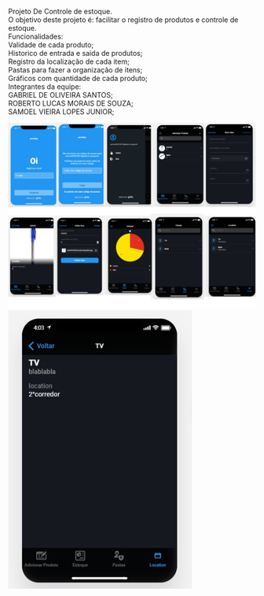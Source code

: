 Projeto De Controle de estoque.
<br>
O objetivo deste projeto é: facilitar o registro de produtos e controle de estoque.
<br>
Funcionalidades:
<br>
Validade de cada produto;
<br>
Historico de entrada e saida de produtos;
<br>
Registro da localização de cada item;
<br>
Pastas para fazer a organização de itens;
<br>
Gráficos com quantidade de cada produto;
<br>
Integrantes da equipe:
<br>
GABRIEL DE OLIVEIRA SANTOS;
<br>
ROBERTO LUCAS MORAIS DE SOUZA;
<br>
SAMOEL VIEIRA LOPES JUNIOR;

![Test Image 12](https://github.com/rlmsz/Plutonium/blob/main/prot11111111111.png?raw=true)
![Test Image 10](https://github.com/rlmsz/Plutonium/blob/main/22222.jpg?raw=true)
